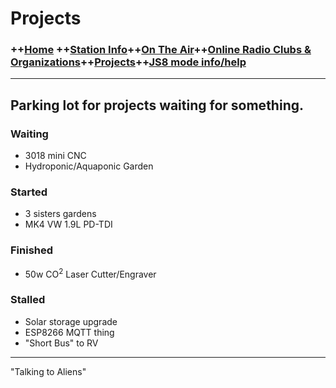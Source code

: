 # Projects
### ++[Home](index.md) ++[Station Info](station.md)++[On The Air](ontheair.md)++[Online Radio Clubs & Organizations](clubs.md)++[Projects](projects.md)++[JS8 mode info/help](js8help.md)
---
Parking lot for projects waiting for something. 
---
  ### Waiting
  - 3018 mini CNC
  - Hydroponic/Aquaponic Garden
 ### Started  
 - 3 sisters gardens
 - MK4 VW 1.9L PD-TDI
 ### Finished
  - 50w CO<sup>2</sup> Laser Cutter/Engraver 
 ### Stalled
 - Solar storage upgrade
 - ESP8266 MQTT thing
- "Short Bus" to RV
---
  "Talking to Aliens" 
<!--stackedit_data:
eyJoaXN0b3J5IjpbLTE4NjQwMDg3MTEsODMyNDg4MTA4LDEzMD
EzMTY3MjIsNTUwMzAzMjk0LDE0Mjg4NzI0NDEsODY0MDI3MjUz
XX0=
-->